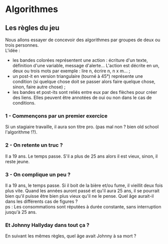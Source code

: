 # Algorithmes  
## Les règles du jeu  
Nous allons essayer de concevoir des algorithmes par groupes de deux ou trois personnes.  
L'idée :  
- les bandes colorées représentent une action : écriture d'un texte, définition d'une variable, message d'alerte... L'action est décrite en un, deux ou trois mots par exemple : lire n, écrire n, n x m... ;  
- un post-it en version triangulaire (tourné à 45°) représente une condition (si quelque chose doit se passer alors faire quelque chose, sinon, faire autre chose) ;  
- les bandes et post-its sont reliés entre eux par des flèches pour créer des liens. Elles peuvent être annotées de oui ou non dans le cas de conditions.  
  
### 1 - Commençons par un premier exercice  
Si un stagiaire travaille, il aura son titre pro. (pas mal non ? bien old school l'algorithme !?).  
  
### 2 - On retente un truc ?  
Il a 19 ans. Le temps passe. S'il a plus de 25 ans alors il est vieux, sinon, il reste jeune.  
  
### 3 - On complique un peu ?    
Il a 19 ans, le temps passe. Si il boit de la bière et/ou fume, il vieillit deux fois plus vite. Quand les années auront passé et qu'il aura 25 ans, il se pourrait bien qu'il puisse être bien plus vieux qu'il ne le pense. Quel âge aurait-il dans les différents cas de figures ?  
ps : Les consommations sont réputées à durée constante, sans interruption jusqu'à 25 ans.  
  
### Et Johnny Hallyday dans tout ça ?  
En suivant les mêmes règles, quel âge avait Johnny à sa mort ?  
